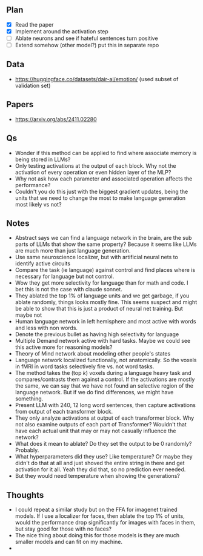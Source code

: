## Plan

- [x] Read the paper
- [x] Implement around the activation step 
- [ ] Ablate neurons and see if hateful sentences turn positive
- [ ] Extend somehow (other model?) put this in separate repo

## Data

- https://huggingface.co/datasets/dair-ai/emotion/ (used subset of validation set)

## Papers

- https://arxiv.org/abs/2411.02280

## Qs

- Wonder if this method can be applied to find where associate memory is being stored in LLMs? 
- Only testing activations at the output of each block. Why not the activation of every operation or even hidden layer of the MLP?
- Why not ask how each parameter and associated operation affects the performance?
- Couldn't you do this just with the biggest gradient updates, being the units that we need to change the most to make language generation most likely vs not?

## Notes

- Abstract says we can find a language network in the brain, are the sub parts of LLMs that show the same property? Because it seems like LLMs are much more than just language generation.
- Use same neuroscience localizer, but with artificial neural nets to identify active circuits 
- Compare the task (ie language) against control and find places where is necessary for language but not control.
- Wow they get more selectivity for language than for math and code. I bet this is not the case with claude sonnet.
- They ablated the top 1% of language units and we get garbage, if you ablate randomly, things looks mostly fine. This seems suspect and might be able to show that this is just a product of neural net training. But maybe not 
- Human language network in left hemisphere and most active with words and less with non words.   
- Denote the previous bullet as having high selectivity for language
- Multiple Demand network active with hard tasks. Maybe we could see this active more for reasoning models?
- Theory of Mind network about modeling other people's states
- Language network localized functionally, not anatomically. So the voxels in fMRI in word tasks selectively fire vs. not word tasks.
- The method takes the (top $k$) voxels during a language heavy task and compares/contrasts them against a control. If the activations are mostly the same, we can say that we have not found an selective region of the language network. But if we do find differences, we might have something.
- Present LLM with 240, 12 long word sentences, then capture activations from output of each transformer block.  
- They only analyze activations at output of each transformer block. Why not also examine outputs of each part of Transformer? Wouldn't that have each actual unit that may or may not casually influence the network? 
- What does it mean to ablate? Do they set the output to be 0 randomly? Probably.
- What hyperparameters did they use? Like temperature? Or maybe they didn't do that at all and just shoved the entire string in there and get activation for it all. Yeah they did that, so no prediction ever needed.
- But they would need temperature when showing the generations?  

## Thoughts

- I could repeat a similar study but on the FFA for imagenet trained models. If I use a localizer for faces, then ablate the top 1% of units, would the performance drop significantly for images with faces in them, but stay good for those with no faces? 
- The nice thing about doing this for those models is they are much smaller models and can fit on my machine.
- 